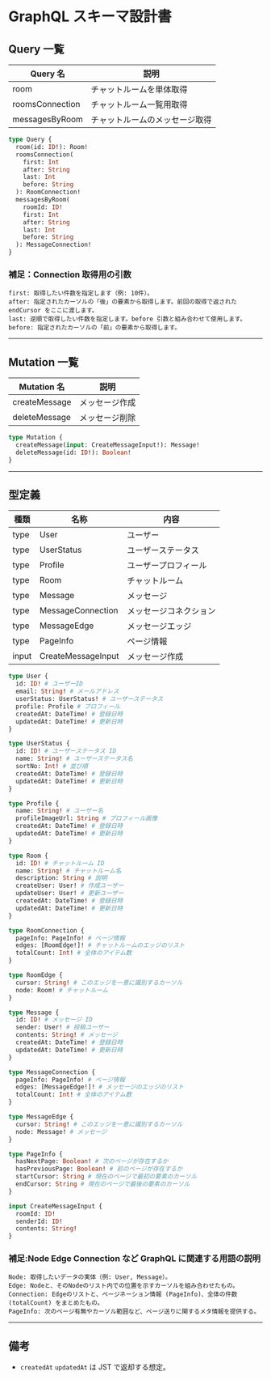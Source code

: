 # GraphQL スキーマ設計書

## Query 一覧

| Query 名        | 説明                           |
| --------------- | ------------------------------ |
| room            | チャットルームを単体取得       |
| roomsConnection | チャットルーム一覧用取得       |
| messagesByRoom  | チャットルームのメッセージ取得 |

```graphql
type Query {
  room(id: ID!): Room!
  roomsConnection(
    first: Int
    after: String
    last: Int
    before: String
  ): RoomConnection!
  messagesByRoom(
    roomId: ID!
    first: Int
    after: String
    last: Int
    before: String
  ): MessageConnection!
}
```

### 補足：Connection 取得用の引数

```
first: 取得したい件数を指定します（例: 10件）。
after: 指定されたカーソルの「後」の要素から取得します。前回の取得で返された endCursor をここに渡します。
last: 逆順で取得したい件数を指定します。before 引数と組み合わせて使用します。
before: 指定されたカーソルの「前」の要素から取得します。
```

---

## Mutation 一覧

| Mutation 名   | 説明           |
| ------------- | -------------- |
| createMessage | メッセージ作成 |
| deleteMessage | メッセージ削除 |

```graphql
type Mutation {
  createMessage(input: CreateMessageInput!): Message!
  deleteMessage(id: ID!): Boolean!
}
```

---

## 型定義

| 種類  | 名称               | 内容                   |
| ----- | ------------------ | ---------------------- |
| type  | User               | ユーザー               |
| type  | UserStatus         | ユーザーステータス     |
| type  | Profile            | ユーザープロフィール   |
| type  | Room               | チャットルーム         |
| type  | Message            | メッセージ             |
| type  | MessageConnection  | メッセージコネクション |
| type  | MessageEdge        | メッセージエッジ       |
| type  | PageInfo           | ページ情報             |
| input | CreateMessageInput | メッセージ作成         |

```graphql
type User {
  id: ID! # ユーザーID
  email: String! # メールアドレス
  userStatus: UserStatus! # ユーザーステータス
  profile: Profile # プロフィール
  createdAt: DateTime! # 登録日時
  updatedAt: DateTime! # 更新日時
}
```

```graphql
type UserStatus {
  id: ID! # ユーザーステータス ID
  name: String! # ユーザーステータス名
  sortNo: Int! # 並び順
  createdAt: DateTime! # 登録日時
  updatedAt: DateTime! # 更新日時
}
```

```graphql
type Profile {
  name: String! # ユーザー名
  profileImageUrl: String # プロフィール画像
  createdAt: DateTime! # 登録日時
  updatedAt: DateTime! # 更新日時
}
```

```graphql
type Room {
  id: ID! # チャットルーム ID
  name: String! # チャットルーム名
  description: String # 説明
  createUser: User! # 作成ユーザー
  updateUser: User! # 更新ユーザー
  createdAt: DateTime! # 登録日時
  updatedAt: DateTime! # 更新日時
}
```

```graphql
type RoomConnection {
  pageInfo: PageInfo! # ページ情報
  edges: [RoomEdge!]! # チャットルームのエッジのリスト
  totalCount: Int! # 全体のアイテム数
}
```

```graphql
type RoomEdge {
  cursor: String! # このエッジを一意に識別するカーソル
  node: Room! # チャットルーム
}
```

```graphql
type Message {
  id: ID! # メッセージ ID
  sender: User! # 投稿ユーザー
  contents: String! # メッセージ
  createdAt: DateTime! # 登録日時
  updatedAt: DateTime! # 更新日時
}
```

```graphql
type MessageConnection {
  pageInfo: PageInfo! # ページ情報
  edges: [MessageEdge!]! # メッセージのエッジのリスト
  totalCount: Int! # 全体のアイテム数
}
```

```graphql
type MessageEdge {
  cursor: String! # このエッジを一意に識別するカーソル
  node: Message! # メッセージ
}
```

```graphql
type PageInfo {
  hasNextPage: Boolean! # 次のページが存在するか
  hasPreviousPage: Boolean! # 前のページが存在するか
  startCursor: String # 現在のページで最初の要素のカーソル
  endCursor: String # 現在のページで最後の要素のカーソル
}
```

```graphql
input CreateMessageInput {
  roomId: ID!
  senderId: ID!
  contents: String!
}
```

### 補足:Node Edge Connection など GraphQL に関連する用語の説明

```
Node: 取得したいデータの実体（例: User, Message）。
Edge: Nodeと、そのNodeのリスト内での位置を示すカーソルを組み合わせたもの。
Connection: Edgeのリストと、ページネーション情報 (PageInfo)、全体の件数 (totalCount) をまとめたもの。
PageInfo: 次のページ有無やカーソル範囲など、ページ送りに関するメタ情報を提供する。
```

---

## 備考

- `createdAt` `updatedAt` は JST で返却する想定。
